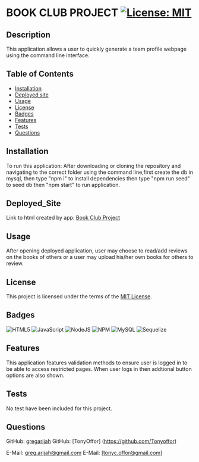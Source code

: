 # BOOK CLUB PROJECT	[![License: MIT](https://img.shields.io/badge/License-MIT-yellow.svg)](https://choosealicense.com/licenses/mit/)

## Description

This application allows a user to quickly generate a team profile webpage using the command line interface.

## Table of Contents

- [Installation](#installation)
- [Deployed site](#deployed_site)
- [Usage](#usage)
- [License](#license)
- [Badges](#badges)
- [Features](#features)
- [Tests](#tests)
- [Questions](#questions)


## Installation

To run this application:  After downloading or cloning the repository and navigating to the correct folder using the command line,first create the db in mysql, then type "npm i" to install dependencies then type  "npm run seed" to seed db then "npm start" to run application.

## Deployed_Site

Link to html created by app:  [Book Club Project](https://project2bookclub.herokuapp.com/) 

## Usage

After opening deployed application, user may choose to read/add reviews on the books of others or a user may upload his/her own books for others to review. 

## License

This project is licensed under the terms of the [MIT License](https://choosealicense.com/licenses/mit/).

## Badges

![HTML5](https://img.shields.io/badge/html5-%23E34F26.svg?style=for-the-badge&logo=html5&logoColor=white) ![JavaScript](https://img.shields.io/badge/javascript-%23323330.svg?style=for-the-badge&logo=javascript&logoColor=%23F7DF1E) ![NodeJS](https://img.shields.io/badge/node.js-6DA55F?style=for-the-badge&logo=node.js&logoColor=white) ![NPM](https://img.shields.io/badge/NPM-%23000000.svg?style=for-the-badge&logo=npm&logoColor=white) ![MySQL](https://img.shields.io/badge/mysql-%2300f.svg?style=for-the-badge&logo=mysql&logoColor=white) ![Sequelize](https://img.shields.io/badge/Sequelize-52B0E7?style=for-the-badge&logo=Sequelize&logoColor=white)

## Features

This application features validation methods to ensure user is logged in to be able to access restricted pages. When user logs in then addtional button options are also shown.

## Tests

No test have been included for this project.

## Questions

GitHub: [gregarijah](https://github.com/gregarijah) 
GitHub: [TonyOffor] (https://github.com/Tonyoffor)

E-Mail: [greg.arijah@gmail.com](mailto:greg.arijah@gmail.com)
E-Mail: [tonyc.offor@gmail.com]





